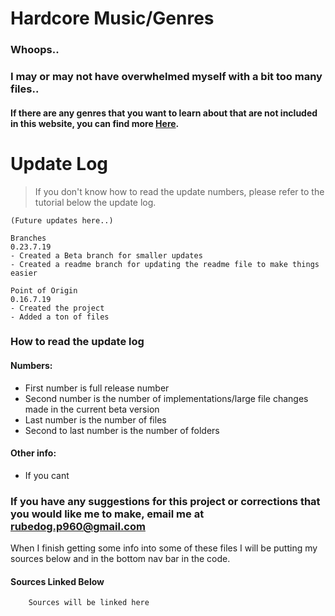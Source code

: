 # Hardcore Music/Genres
### Whoops..
### I may or may not have overwhelmed myself with a bit too many files..
#### If there are any genres that you want to learn about that are not included in this website, you can find more [Here](https://en.wikipedia.org/wiki/List_of_electronic_music_genres).

# Update Log
 > If you don't know how to read the update numbers, please refer to the tutorial below the update log.
```
(Future updates here..)

Branches
0.23.7.19
- Created a Beta branch for smaller updates
- Created a readme branch for updating the readme file to make things easier

Point of Origin
0.16.7.19
- Created the project
- Added a ton of files
```
### How to read the update log
#### Numbers:
- First number is full release number
- Second number is the number of implementations/large file changes made in the current beta version
- Last number is the number of files
- Second to last number is the number of folders
#### Other info:
- If you cant 


### If you have any suggestions for this project or corrections that you would like me to make, email me at rubedog.p960@gmail.com 
When I finish getting some info into some of these files I will be putting my sources below and in the bottom nav bar in the code.

#### Sources Linked Below

```
    Sources will be linked here

```